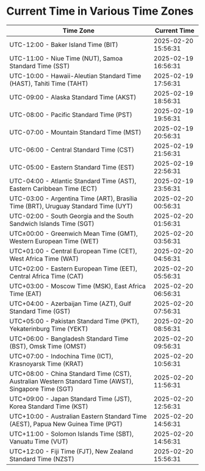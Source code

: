 # Current Time in Various Time Zones

| Time Zone | Current Time |
|-----------|--------------|
| UTC-12:00 - Baker Island Time (BIT) | 2025-02-20 15:56:31 |
| UTC-11:00 - Niue Time (NUT), Samoa Standard Time (SST) | 2025-02-19 16:56:31 |
| UTC-10:00 - Hawaii-Aleutian Standard Time (HAST), Tahiti Time (TAHT) | 2025-02-19 17:56:31 |
| UTC-09:00 - Alaska Standard Time (AKST) | 2025-02-19 18:56:31 |
| UTC-08:00 - Pacific Standard Time (PST) | 2025-02-19 19:56:31 |
| UTC-07:00 - Mountain Standard Time (MST) | 2025-02-19 20:56:31 |
| UTC-06:00 - Central Standard Time (CST) | 2025-02-19 21:56:31 |
| UTC-05:00 - Eastern Standard Time (EST) | 2025-02-19 22:56:31 |
| UTC-04:00 - Atlantic Standard Time (AST), Eastern Caribbean Time (ECT) | 2025-02-19 23:56:31 |
| UTC-03:00 - Argentina Time (ART), Brasília Time (BRT), Uruguay Standard Time (UYT) | 2025-02-20 00:56:31 |
| UTC-02:00 - South Georgia and the South Sandwich Islands Time (SGT) | 2025-02-20 01:56:31 |
| UTC±00:00 - Greenwich Mean Time (GMT), Western European Time (WET) | 2025-02-20 03:56:31 |
| UTC+01:00 - Central European Time (CET), West Africa Time (WAT) | 2025-02-20 04:56:31 |
| UTC+02:00 - Eastern European Time (EET), Central Africa Time (CAT) | 2025-02-20 05:56:31 |
| UTC+03:00 - Moscow Time (MSK), East Africa Time (EAT) | 2025-02-20 06:56:31 |
| UTC+04:00 - Azerbaijan Time (AZT), Gulf Standard Time (GST) | 2025-02-20 07:56:31 |
| UTC+05:00 - Pakistan Standard Time (PKT), Yekaterinburg Time (YEKT) | 2025-02-20 08:56:31 |
| UTC+06:00 - Bangladesh Standard Time (BST), Omsk Time (OMST) | 2025-02-20 09:56:31 |
| UTC+07:00 - Indochina Time (ICT), Krasnoyarsk Time (KRAT) | 2025-02-20 10:56:31 |
| UTC+08:00 - China Standard Time (CST), Australian Western Standard Time (AWST), Singapore Time (SGT) | 2025-02-20 11:56:31 |
| UTC+09:00 - Japan Standard Time (JST), Korea Standard Time (KST) | 2025-02-20 12:56:31 |
| UTC+10:00 - Australian Eastern Standard Time (AEST), Papua New Guinea Time (PGT) | 2025-02-20 14:56:31 |
| UTC+11:00 - Solomon Islands Time (SBT), Vanuatu Time (VUT) | 2025-02-20 14:56:31 |
| UTC+12:00 - Fiji Time (FJT), New Zealand Standard Time (NZST) | 2025-02-20 15:56:31 |
